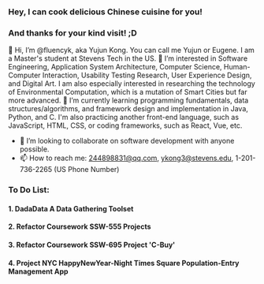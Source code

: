 ### Hey, I can cook delicious Chinese cuisine for you!
### And thanks for your kind visit! ;D
👋 Hi, I’m @fluencyk, aka Yujun Kong. You can call me Yujun or Eugene. I am a Master's student at Stevens Tech in the US.
👀 I’m interested in Software Engineering, Application System Architecture, Computer Science, Human-Computer Interaction, Usability Testing Research, User Experience Design, and Digital Art. I am also especially interested in researching the technology of Environmental Computation, which is a mutation of Smart Cities but far more advanced.
🌱 I’m currently learning programming fundamentals, data structures/algorithms, and framework design and implementation in Java, Python, and C. I'm also practicing another front-end language, such as JavaScript, HTML, CSS, or coding frameworks, such as React, Vue, etc.
- 💞️ I’m looking to collaborate on software development with anyone possible.
- 📫 How to reach me: 244898831@qq.com, ykong3@stevens.edu, 1-201-736-2265 (US Phone Number)
### To Do List:
#### 1. DadaData A Data Gathering Toolset
#### 2. Refactor Coursework SSW-555 Projects
#### 3. Refactor Coursework SSW-695 Project 'C-Buy'
#### 4. Project NYC HappyNewYear-Night Times Square Population-Entry Management App
<!---
fluencyk/fluencyk is a ✨ special ✨ repository because its `README.md` (this file) appears on your GitHub profile.
You can click the Preview link to take a look at your changes.
--->
